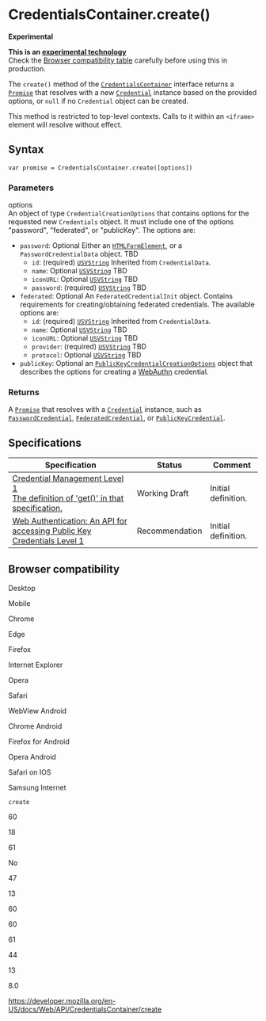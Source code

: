 # CredentialsContainer.create()

**Experimental**

**This is an [experimental technology](https://developer.mozilla.org/en-US/docs/MDN/Guidelines/Conventions_definitions#experimental)**  
Check the [Browser compatibility table](#browser_compatibility) carefully before using this in production.

The `create()` method of the [`CredentialsContainer`](../credentialscontainer) interface returns a [`Promise`](https://developer.mozilla.org/en-US/docs/Web/JavaScript/Reference/Global_Objects/Promise) that resolves with a new [`Credential`](../credential) instance based on the provided options, or `null` if no `Credential` object can be created.

This method is restricted to top-level contexts. Calls to it within an `<iframe>` element will resolve without effect.

## Syntax

    var promise = CredentialsContainer.create([options])

### Parameters

options  
An object of type <span class="page-not-created">`CredentialCreationOptions`</span> that contains options for the requested new `Credentials` object. It must include one of the options "password", "federated", or "publicKey". The options are:

- `password`: <span class="badge inline optional">Optional</span> Either an [`HTMLFormElement`](../htmlformelement), or a <span class="page-not-created">`PasswordCredentialData`</span> object. TBD
  - `id`: (required) [`USVString`](../usvstring) Inherited from <span class="page-not-created">`CredentialData`</span>.
  - `name`: <span class="badge inline optional">Optional</span> [`USVString`](../usvstring) TBD
  - `iconURL`: <span class="badge inline optional">Optional</span> [`USVString`](../usvstring) TBD
  - `password`: (required) [`USVString`](../usvstring) TBD
- `federated`: <span class="badge inline optional">Optional</span> An <span class="page-not-created">`FederatedCredentialInit`</span> object. Contains requirements for creating/obtaining federated credentials. The available options are:
  - `id`: (required) [`USVString`](../usvstring) Inherited from <span class="page-not-created">`CredentialData`</span>.
  - `name`: <span class="badge inline optional">Optional</span> [`USVString`](../usvstring) TBD
  - `iconURL`: <span class="badge inline optional">Optional</span> [`USVString`](../usvstring) TBD
  - `provider`: (required) [`USVString`](../usvstring) TBD
  - `protocol`: <span class="badge inline optional">Optional</span> [`USVString`](../usvstring) TBD
- `publicKey`: <span class="badge inline optional">Optional</span> an [`PublicKeyCredentialCreationOptions`](../publickeycredentialcreationoptions) object that describes the options for creating a [WebAuthn](../web_authentication_api) credential.

### Returns

A [`Promise`](https://developer.mozilla.org/en-US/docs/Web/JavaScript/Reference/Global_Objects/Promise) that resolves with a [`Credential`](../credential) instance, such as [`PasswordCredential`](../passwordcredential), [`FederatedCredential`](../federatedcredential), or [`PublicKeyCredential`](../publickeycredential).

## Specifications

<table><thead><tr class="header"><th>Specification</th><th>Status</th><th>Comment</th></tr></thead><tbody><tr class="odd"><td><a href="https://w3c.github.io/webappsec-credential-management/#dom-credentialscontainer-get">Credential Management Level 1<br />
<span class="small">The definition of 'get()' in that specification.</span></a></td><td><span class="spec-wd">Working Draft</span></td><td>Initial definition.</td></tr><tr class="even"><td><a href="https://w3c.github.io/webauthn/">Web Authentication: An API for accessing Public Key Credentials Level 1</a></td><td><span class="spec-rec">Recommendation</span></td><td>Initial definition.</td></tr></tbody></table>

## Browser compatibility

Desktop

Mobile

Chrome

Edge

Firefox

Internet Explorer

Opera

Safari

WebView Android

Chrome Android

Firefox for Android

Opera Android

Safari on IOS

Samsung Internet

`create`

60

18

61

No

47

13

60

60

61

44

13

8.0

<a href="https://developer.mozilla.org/en-US/docs/Web/API/CredentialsContainer/create" class="_attribution-link">https://developer.mozilla.org/en-US/docs/Web/API/CredentialsContainer/create</a>
